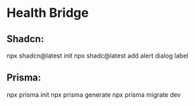 # Health Bridge
## Shadcn:
npx shadcn@latest init
npx shadc@latest add alert dialog label

## Prisma:
npx prisma init
npx prisma generate
npx prisma migrate dev
